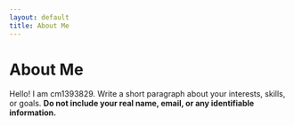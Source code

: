 ```yaml
---
layout: default
title: About Me
---
```

# About Me
Hello! I am cm1393829.
Write a short paragraph about your interests, skills, or goals.
**Do not include your real name, email, or any identifiable information.**
